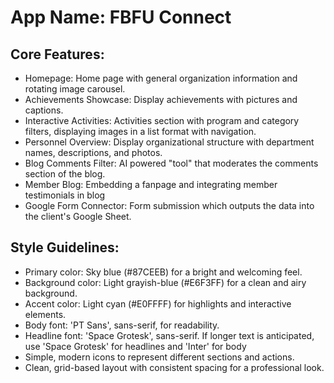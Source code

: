 # **App Name**: FBFU Connect

## Core Features:

- Homepage: Home page with general organization information and rotating image carousel.
- Achievements Showcase: Display achievements with pictures and captions.
- Interactive Activities: Activities section with program and category filters, displaying images in a list format with navigation.
- Personnel Overview: Display organizational structure with department names, descriptions, and photos.
- Blog Comments Filter: AI powered "tool" that moderates the comments section of the blog.
- Member Blog: Embedding a fanpage and integrating member testimonials in blog
- Google Form Connector: Form submission which outputs the data into the client's Google Sheet.

## Style Guidelines:

- Primary color: Sky blue (#87CEEB) for a bright and welcoming feel.
- Background color: Light grayish-blue (#E6F3FF) for a clean and airy background.
- Accent color: Light cyan (#E0FFFF) for highlights and interactive elements.
- Body font: 'PT Sans', sans-serif,  for readability.
- Headline font: 'Space Grotesk', sans-serif. If longer text is anticipated, use 'Space Grotesk' for headlines and 'Inter' for body
- Simple, modern icons to represent different sections and actions.
- Clean, grid-based layout with consistent spacing for a professional look.